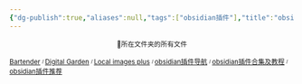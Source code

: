 ```yaml
---
{"dg-publish":true,"aliases":null,"tags":["obsidian插件"],"title":"obsidian插件导航","permalink":"/0801-xuexibiji/obsidian/obsidian插件/obsidian插件导航/","dgPassFrontmatter":true,"noteIcon":""}
---
```


<p><span data-tag-name="center" class="el-center"><center><sub>📁所在文件夹的所有文件</sub><center></center></center></span></p><span><span data-tag-name="p" class="el-p"><p><sub><a data-tooltip-position="top" aria-label="0801-xuexibiji/obsidian/obsidian插件/Bartender.md" data-href="0801-xuexibiji/obsidian/obsidian插件/Bartender.md" href="0801-xuexibiji/obsidian/obsidian插件/Bartender.md" class="internal-link" target="_blank" rel="noopener">Bartender</a> <sup><sub>  / </sub></sup><a data-tooltip-position="top" aria-label="0801-xuexibiji/obsidian/obsidian插件/Digital Garden.md" data-href="0801-xuexibiji/obsidian/obsidian插件/Digital Garden.md" href="0801-xuexibiji/obsidian/obsidian插件/Digital Garden.md" class="internal-link" target="_blank" rel="noopener">Digital Garden</a> <sup><sub>  / </sub></sup><a data-tooltip-position="top" aria-label="0801-xuexibiji/obsidian/obsidian插件/Local images plus.md" data-href="0801-xuexibiji/obsidian/obsidian插件/Local images plus.md" href="0801-xuexibiji/obsidian/obsidian插件/Local images plus.md" class="internal-link" target="_blank" rel="noopener">Local images plus</a> <sup><sub>  / </sub></sup><a data-tooltip-position="top" aria-label="0801-xuexibiji/obsidian/obsidian插件/obsidian插件导航.md" data-href="0801-xuexibiji/obsidian/obsidian插件/obsidian插件导航.md" href="0801-xuexibiji/obsidian/obsidian插件/obsidian插件导航.md" class="internal-link" target="_blank" rel="noopener">obsidian插件导航</a> <sup><sub>  / </sub></sup><a data-tooltip-position="top" aria-label="0801-xuexibiji/obsidian/obsidian插件/obsidian插件合集及教程.md" data-href="0801-xuexibiji/obsidian/obsidian插件/obsidian插件合集及教程.md" href="0801-xuexibiji/obsidian/obsidian插件/obsidian插件合集及教程.md" class="internal-link" target="_blank" rel="noopener">obsidian插件合集及教程</a> <sup><sub>  / </sub></sup><a data-tooltip-position="top" aria-label="0801-xuexibiji/obsidian/obsidian插件/obsidian插件推荐.md" data-href="0801-xuexibiji/obsidian/obsidian插件/obsidian插件推荐.md" href="0801-xuexibiji/obsidian/obsidian插件/obsidian插件推荐.md" class="internal-link" target="_blank" rel="noopener">obsidian插件推荐</a></sub></p></span></span><span><span data-tag-name="p" class="el-p"><p><br><br></p></span></span>
